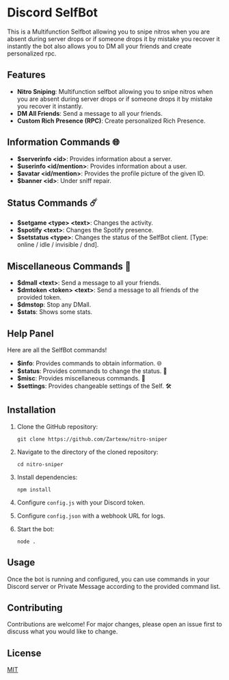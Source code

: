 # Discord SelfBot

This is a Multifunction Selfbot allowing you to snipe nitros when you are absent during server drops or if someone drops it by mistake you recover it instantly the bot also allows you to DM all your friends and create personalized rpc.

## Features

- **Nitro Sniping**: Multifunction selfbot allowing you to snipe nitros when you are absent during server drops or if someone drops it by mistake you recover it instantly.
- **DM All Friends**: Send a message to all your friends.
- **Custom Rich Presence (RPC)**: Create personalized Rich Presence.

## Information Commands 🌐
- **$serverinfo \<id\>**: Provides information about a server.
- **$userinfo \<id/mention\>**: Provides information about a user.
- **$avatar \<id/mention\>**: Provides the profile picture of the given ID.
- **$banner \<id\>**: Under sniff repair.

## Status Commands ☄️
- **$setgame \<type\> \<text\>**: Changes the activity. 
- **$spotify \<text\>**: Changes the Spotify presence.
- **$setstatus \<type\>**: Changes the status of the SelfBot client. [Type: online / idle / invisible / dnd].

## Miscellaneous Commands 💫
- **$dmall \<text\>**: Send a message to all your friends.
- **$dmtoken \<token\> \<text\>**: Send a message to all friends of the provided token.
- **$dmstop**: Stop any DMall.
- **$stats**: Shows some stats.

## Help Panel
Here are all the SelfBot commands!
- **$info**: Provides commands to obtain information. 🌐
- **$status**: Provides commands to change the status. 🚀
- **$misc**: Provides miscellaneous commands. 💫
- **$settings**: Provides changeable settings of the Self. 🛠

## Installation

1. Clone the GitHub repository:
   ```
   git clone https://github.com/Zartexw/nitro-sniper
   ```

2. Navigate to the directory of the cloned repository:
   ```
   cd nitro-sniper
   ```

3. Install dependencies:
   ```
   npm install
   ```

4. Configure `config.js` with your Discord token.

5. Configure `config.json` with a webhook URL for logs.

6. Start the bot:
   ```
   node .
   ```

## Usage

Once the bot is running and configured, you can use commands in your Discord server or Private Message according to the provided command list.

## Contributing

Contributions are welcome! For major changes, please open an issue first to discuss what you would like to change.

## License

[MIT](https://choosealicense.com/licenses/mit/)
